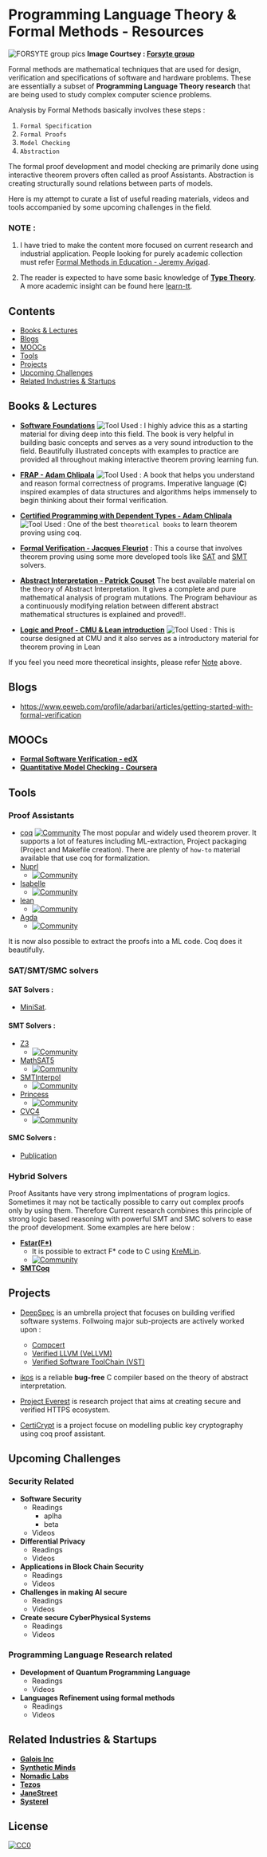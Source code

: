 # Programming Language Theory & Formal Methods - Resources

![FORSYTE group pics](http://forsyte.at/wp-content/uploads/wordle.png)
**Image Courtsey : [Forsyte group](https://forsyte.at/)**

Formal methods are mathematical techniques that are used for design, verification and specifications of software and hardware problems. These are essentially a subset of **Programming Language Theory research** that are being used to study complex computer science problems.

Analysis by Formal Methods basically involves these steps :
1. `Formal Specification`  
2. `Formal Proofs` 
3. `Model Checking` 
4. `Abstraction` 

The formal proof development and model checking are primarily done using interactive theorem provers often called as proof Assistants. Abstraction is creating structurally sound relations between parts of models. 

Here is my attempt to curate a list of useful reading materials, videos and tools accompanied by some upcoming challenges in the field. 

### NOTE :
1. I have tried to make the content more focused on current research and industrial application. People looking for purely academic collection must refer [Formal Methods in Education - Jeremy Avigad](https://avigad.github.io/formal_methods_in_education/).

2. The reader is expected to have some basic knowledge of **[Type Theory](https://en.wikipedia.org/wiki/Type_theory)**. A more academic insight can be found here [learn-tt](https://github.com/jozefg/learn-tt).  

## Contents

- [Books & Lectures](#books--lectures)
- [Blogs](#blogs)
- [MOOCs](#moocs)
- [Tools](#tools)
- [Projects](#projects)
- [Upcoming Challenges](#upcoming-challenges)
- [Related Industries & Startups](#related-industries--startups)

## Books & Lectures

- **[Software Foundations](https://softwarefoundations.cis.upenn.edu/)** ![Tool Used](https://img.shields.io/badge/Coq-based-green.svg) : I highly advice this as a starting material for diving deep into this field. The book is very helpful in building basic concepts and serves as a very sound introduction to the field. Beautifully illustrated concepts with examples to practice are provided all throughout making interactive theorem proving learning fun. 

- **[FRAP - Adam Chlipala](http://adam.chlipala.net/frap/)** ![Tool Used](https://img.shields.io/badge/Coq-based-green.svg) : A book that helps you understand and reason formal correctness of programs. Imperative language (**C**) inspired examples of data structures and algorithms helps immensely to begin thinking about their formal verification.

- **[Certified Programming with Dependent Types - Adam Chlipala](http://adam.chlipala.net/cpdt/)** ![Tool Used](https://img.shields.io/badge/Coq-based-green.svg)  : One of the best `theoretical books` to learn theorem proving using coq.

- **[Formal Verification - Jacques Fleuriot](http://www.inf.ed.ac.uk/teaching/courses/fv/)** : This a course that involves theorem proving using some more developed tools like [SAT](https://en.wikipedia.org/wiki/Boolean_satisfiability_problem) and [SMT](https://en.wikipedia.org/wiki/Satisfiability_modulo_theories) solvers.

- **[Abstract Interpretation - Patrick Cousot](http://web.mit.edu/16.399/www/)** The best available material on the theory of Abstract Interpretation. It gives a complete and pure mathematical analysis of program mutations. The Program behaviour as a continuously modifying relation between different abstract mathematical structures is explained and proved!!.  

- **[Logic and Proof - CMU & Lean introduction](https://leanprover.github.io/logic_and_proof/)** ![Tool Used](https://img.shields.io/badge/Lean-based-green.svg) : This is course designed at CMU and it also serves as a introductory material for theorem proving in Lean 

If you feel you need more theoretical insights, please refer [Note](#note-) above.

## Blogs
- https://www.eeweb.com/profile/adarbari/articles/getting-started-with-formal-verification 

## MOOCs
- **[Formal Software Verification - edX](https://www.edx.org/course/formal-software-verification-0)**
- **[Quantitative Model Checking -  Coursera](https://www.coursera.org/learn/quantitative-model-checking)**

## Tools

### Proof Assistants

- [coq](https://coq.inria.fr/) [![Community](https://img.shields.io/badge/Community-green.svg)](https://shields.io/) The most popular and widely used theorem prover. It supports a lot of features including ML-extraction, Project packaging (Project and Makefile creation). There are plenty of `how-to` material available that use coq for formalization.
- [Nuprl](http://www.nuprl.org/)
  + [![Community](https://img.shields.io/badge/Community-green.svg)](https://shields.io/) 
- [Isabelle](https://isabelle.in.tum.de/)
  + [![Community](https://img.shields.io/badge/Community-green.svg)](https://shields.io/) 
- [lean](https://leanprover.github.io/)
  + [![Community](https://img.shields.io/badge/Community-green.svg)](https://shields.io/) 
- [Agda](https://github.com/agda/agda)
  + [![Community](https://img.shields.io/badge/Community-green.svg)](https://shields.io/) 

It is now also possible to extract the proofs into a ML code. Coq does it beautifully.

### SAT/SMT/SMC solvers

#### SAT Solvers :
- [MiniSat](https://github.com/niklasso/minisat).

#### SMT Solvers :
- [Z3](https://github.com/Z3Prover/z3)
  + [![Community](https://img.shields.io/badge/Community-green.svg)](https://shields.io/) 
- [MathSAT5](http://mathsat.fbk.eu/)
  + [![Community](https://img.shields.io/badge/Community-green.svg)](https://shields.io/) 
- [SMTInterpol](https://ultimate.informatik.uni-freiburg.de/smtinterpol/)
  + [![Community](https://img.shields.io/badge/Community-green.svg)](https://shields.io/) 
- [Princess](http://www.philipp.ruemmer.org/princess.shtml)
  + [![Community](https://img.shields.io/badge/Community-green.svg)](https://shields.io/) 
- [CVC4](https://github.com/CVC4/CVC4)
  + [![Community](https://img.shields.io/badge/Community-green.svg)](https://shields.io/) 

#### SMC Solvers :
- [Publication](https://people.eecs.berkeley.edu/~sseshia/pubdir/hscc17-smc.pdf)

### Hybrid Solvers
Proof Assitants have very strong implmentations of program logics. Sometimes it may not be tactically possible to carry out complex proofs only by using them. Therefore Current research combines this principle of strong logic based reasoning with powerful SMT and SMC solvers to ease the proof development. Some examples are here below :

- **[Fstar(F*)](https://github.com/FStarLang/FStar)**
  + It is possible to extract F* code to C using [KreMLin](https://github.com/FStarLang/kremlin).
  + [![Community](https://img.shields.io/badge/Community-green.svg)](https://shields.io/) 
- **[SMTCoq](https://github.com/smtcoq/smtcoq)**

## Projects
- [DeepSpec](https://deepspec.org/main) is an umbrella project that focuses on building verified software systems. Follwoing major sub-projects are actively worked upon : 
  + [Compcert](https://github.com/AbsInt/CompCert)
  + [Verified LLVM (VeLLVM)](https://github.com/vellvm/vellvm)
  + [Verified Software ToolChain (VST)](https://github.com/PrincetonUniversity/VST)
  
- [ikos](https://github.com/NASA-SW-VnV/ikos) is a reliable **bug-free** C compiler based on the theory of abstract interpretation.
- [Project Everest](https://github.com/project-everest) is research project that aims at creating secure and verified HTTPS ecosystem.
- [CertiCrypt](http://certicrypt.gforge.inria.fr/) is a project focuse on modelling public key cryptography using coq proof assistant.

## Upcoming Challenges 

### Security Related
- **Software Security**
  + Readings
    * aplha
    * beta
  + Videos 
- **Differential Privacy**
  + Readings
  + Videos
- **Applications in Block Chain Security**
  + Readings
  + Videos
- **Challenges in making AI secure**
  + Readings
  + Videos
- **Create secure CyberPhysical Systems**
  + Readings
  + Videos

### Programming Language Research related
- **Development of Quantum Programming Language**
  + Readings
  + Videos
- **Languages Refinement using formal methods**
  + Readings
  + Videos


## Related Industries & Startups
- **[Galois Inc](https://galois.com/)**
- **[Synthetic Minds](https://synthetic-minds.com/)**
- **[Nomadic Labs](https://www.nomadic-labs.com/)**
- **[Tezos](https://tezos.com/)**
- **[JaneStreet](https://www.janestreet.com/technology/)**
- **[Systerel](http://www.systerel.fr/en/expertise/formal-methods/)**

## License
[![CC0](http://mirrors.creativecommons.org/presskit/buttons/88x31/svg/cc-zero.svg)](https://creativecommons.org/publicdomain/zero/1.0/)


